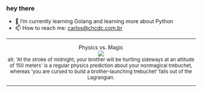 ### hey there 

- :seedling: I’m currently learning Golang and learning more about Python
- :mailbox: How to reach me: carlos@chcdc.com.br


---


<!-- xkcd -->
<p align="center">Physics vs. Magic</br><img src=https://imgs.xkcd.com/comics/physics_vs_magic.png></br><font size =2>alt: 'At the stroke of midnight, your brother will be hurtling sideways at an altitude of 150 meters' is a regular physics prediction about your nonmagical trebuchet, whereas 'you are cursed to build a brother-launching trebuchet' falls out of the Lagrangian.</br></font></p></table></p> 


<!-- xkcd -->
---
